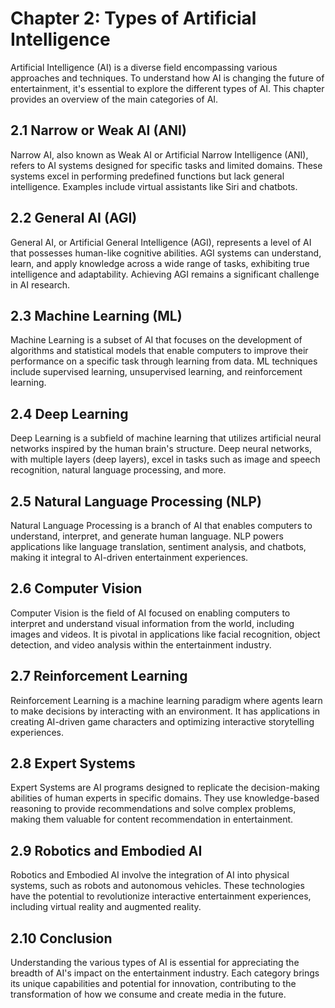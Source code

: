 Chapter 2: Types of Artificial Intelligence
===========================================

Artificial Intelligence (AI) is a diverse field encompassing various approaches and techniques. To understand how AI is changing the future of entertainment, it's essential to explore the different types of AI. This chapter provides an overview of the main categories of AI.

2.1 Narrow or Weak AI (ANI)
---------------------------

Narrow AI, also known as Weak AI or Artificial Narrow Intelligence (ANI), refers to AI systems designed for specific tasks and limited domains. These systems excel in performing predefined functions but lack general intelligence. Examples include virtual assistants like Siri and chatbots.

2.2 General AI (AGI)
--------------------

General AI, or Artificial General Intelligence (AGI), represents a level of AI that possesses human-like cognitive abilities. AGI systems can understand, learn, and apply knowledge across a wide range of tasks, exhibiting true intelligence and adaptability. Achieving AGI remains a significant challenge in AI research.

2.3 Machine Learning (ML)
-------------------------

Machine Learning is a subset of AI that focuses on the development of algorithms and statistical models that enable computers to improve their performance on a specific task through learning from data. ML techniques include supervised learning, unsupervised learning, and reinforcement learning.

2.4 Deep Learning
-----------------

Deep Learning is a subfield of machine learning that utilizes artificial neural networks inspired by the human brain's structure. Deep neural networks, with multiple layers (deep layers), excel in tasks such as image and speech recognition, natural language processing, and more.

2.5 Natural Language Processing (NLP)
-------------------------------------

Natural Language Processing is a branch of AI that enables computers to understand, interpret, and generate human language. NLP powers applications like language translation, sentiment analysis, and chatbots, making it integral to AI-driven entertainment experiences.

2.6 Computer Vision
-------------------

Computer Vision is the field of AI focused on enabling computers to interpret and understand visual information from the world, including images and videos. It is pivotal in applications like facial recognition, object detection, and video analysis within the entertainment industry.

2.7 Reinforcement Learning
--------------------------

Reinforcement Learning is a machine learning paradigm where agents learn to make decisions by interacting with an environment. It has applications in creating AI-driven game characters and optimizing interactive storytelling experiences.

2.8 Expert Systems
------------------

Expert Systems are AI programs designed to replicate the decision-making abilities of human experts in specific domains. They use knowledge-based reasoning to provide recommendations and solve complex problems, making them valuable for content recommendation in entertainment.

2.9 Robotics and Embodied AI
----------------------------

Robotics and Embodied AI involve the integration of AI into physical systems, such as robots and autonomous vehicles. These technologies have the potential to revolutionize interactive entertainment experiences, including virtual reality and augmented reality.

2.10 Conclusion
---------------

Understanding the various types of AI is essential for appreciating the breadth of AI's impact on the entertainment industry. Each category brings its unique capabilities and potential for innovation, contributing to the transformation of how we consume and create media in the future.
